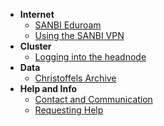 - **Internet**
    - [SANBI Eduroam](connectivity/eduroam.md)
    - [Using the SANBI VPN](connectivity/VPN.md)
- **Cluster**
    - [Logging into the headnode](cluster/login_to_queue.md)
- **Data**
    - [Christoffels Archive](data/christoffels_archive.md)
- **Help and Info**
    - [Contact and Communication](help/contact.md)
    - [Requesting Help](help/requesting_help.md)